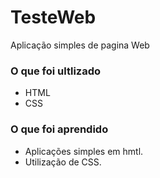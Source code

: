 # TesteWeb

Aplicação simples de pagina Web 

### O que foi ultlizado

- HTML 
- CSS

### O que foi aprendido

- Aplicações simples em hmtl. 
- Utilização de CSS. 
